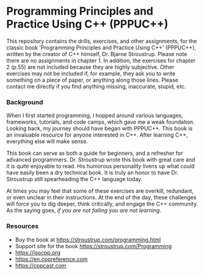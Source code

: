 Programming Principles and Practice Using C++ (PPPUC++)
=======================================================

This repository contains the drills, exercises, and other assignments, for the classic book 'Programming Principles and Practice Using C++' (PPPUC++), written by the creator of C++ himself, Dr. Bjarne Stroustrup. Please note there are no assignments in chapter 1. In addition, the exercises for chapter 2 (p.55) are not included because they are highly subjective. Other exercises may not be included if, for example, they ask you to write something on a piece of paper, or anything along those lines. Please contact me directly if you find anything missing, inaccurate, stupid, etc.

### Background

When I first started programming, I hopped around various languages, frameworks, tutorials, and code camps, which gave me a weak foundation. Looking back, my journey should have began with PPPUC++. This book is an invaluable resource for anyone interested in C++. After learning C++, everything else will make sense.

This book can serve as both a guide for beginners, and a refresher for advanced programmers. Dr. Stroustrup wrote this book with great care and it is quite enjoyable to read. His humorous personality livens up what could have easily been a dry technical book. It is truly an honor to have Dr. Stroustrup still spearheading the C++ language today.

At times you may feel that some of these exercises are overkill, redundant, or even unclear in their instructions. At the end of the day, these challenges will force you to dig deeper, think critically, and engage the C++ community. As the saying goes, *if you are not failing you are not learning*.

### Resources

- Buy the book at https://stroustrup.com/programming.html
- Support site for the book https://stroustrup.com/Programming
- https://isocpp.org
- https://en.cppreference.com
- https://cppcast.com
